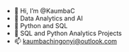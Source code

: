 - 👋 Hi, I’m @KaumbaC
- 👀 Data Analytics and AI
- 🌱 Python and SQL
- 💞️ SQL and Python Analytics Projects
- 📫 kaumbachingonyi@outlook.com

<!---
KaumbaC/KaumbaC is a ✨ special ✨ repository because its `README.md` (this file) appears on your GitHub profile.
You can click the Preview link to take a look at your changes.
--->

